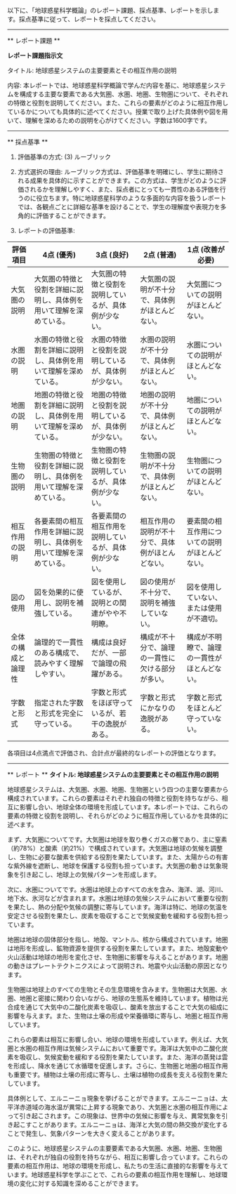 以下に、「地球惑星科学概論」のレポート課題、採点基準、レポートを示します。採点基準に従って、レポートを採点してください。

---------------------------------------
** レポート課題 **

**レポート課題指示文**

タイトル: 地球惑星システムの主要要素とその相互作用の説明

内容: 本レポートでは、地球惑星科学概論で学んだ内容を基に、地球惑星システムを構成する主要な要素である大気圏、水圏、地圏、生物圏について、それぞれの特徴と役割を説明してください。また、これらの要素がどのように相互作用しているかについても具体的に述べてください。授業で取り上げた具体例や図を用いて、理解を深めるための説明を心がけてください。字数は1600字です。

---------------------------------------
** 採点基準 **

1. 評価基準の方式: (3) ルーブリック

2. 方式選択の理由: ルーブリック方式は、評価基準を明確にし、学生に期待される成果を具体的に示すことができます。この方式は、学生がどのように評価されるかを理解しやすく、また、採点者にとっても一貫性のある評価を行うのに役立ちます。特に地球惑星科学のような多面的な内容を扱うレポートでは、各観点ごとに詳細な基準を設けることで、学生の理解度や表現力を多角的に評価することができます。

3. レポートの評価基準:

| 評価項目          | 4点 (優秀)                                                                 | 3点 (良好)                                                               | 2点 (普通)                                                               | 1点 (改善が必要)                                                        |
|-------------------|-----------------------------------------------------------------------------|-------------------------------------------------------------------------|-------------------------------------------------------------------------|-------------------------------------------------------------------------|
| 大気圏の説明      | 大気圏の特徴と役割を詳細に説明し、具体例を用いて理解を深めている。         | 大気圏の特徴と役割を説明しているが、具体例が少ない。                     | 大気圏の説明が不十分で、具体例がほとんどない。                           | 大気圏についての説明がほとんどない。                                    |
| 水圏の説明        | 水圏の特徴と役割を詳細に説明し、具体例を用いて理解を深めている。           | 水圏の特徴と役割を説明しているが、具体例が少ない。                       | 水圏の説明が不十分で、具体例がほとんどない。                             | 水圏についての説明がほとんどない。                                      |
| 地圏の説明        | 地圏の特徴と役割を詳細に説明し、具体例を用いて理解を深めている。           | 地圏の特徴と役割を説明しているが、具体例が少ない。                       | 地圏の説明が不十分で、具体例がほとんどない。                             | 地圏についての説明がほとんどない。                                      |
| 生物圏の説明      | 生物圏の特徴と役割を詳細に説明し、具体例を用いて理解を深めている。         | 生物圏の特徴と役割を説明しているが、具体例が少ない。                     | 生物圏の説明が不十分で、具体例がほとんどない。                           | 生物圏についての説明がほとんどない。                                    |
| 相互作用の説明    | 各要素間の相互作用を詳細に説明し、具体例を用いて理解を深めている。         | 各要素間の相互作用を説明しているが、具体例が少ない。                     | 相互作用の説明が不十分で、具体例がほとんどない。                         | 要素間の相互作用についての説明がほとんどない。                          |
| 図の使用          | 図を効果的に使用し、説明を補強している。                                   | 図を使用しているが、説明との関連がやや不明瞭。                           | 図の使用が不十分で、説明を補強していない。                               | 図を使用していない、または使用が不適切。                                |
| 全体の構成と論理性| 論理的で一貫性のある構成で、読みやすく理解しやすい。                       | 構成は良好だが、一部で論理の飛躍がある。                                 | 構成が不十分で、論理の一貫性に欠ける部分が多い。                         | 構成が不明瞭で、論理の一貫性がほとんどない。                            |
| 字数と形式        | 指定された字数と形式を完全に守っている。                                   | 字数と形式をほぼ守っているが、若干の逸脱がある。                         | 字数と形式にかなりの逸脱がある。                                         | 字数と形式をほとんど守っていない。                                      |

各項目は4点満点で評価され、合計点が最終的なレポートの評価となります。

---------------------------------------
** レポート **
**タイトル: 地球惑星システムの主要要素とその相互作用の説明**

地球惑星システムは、大気圏、水圏、地圏、生物圏という四つの主要な要素から構成されています。これらの要素はそれぞれ独自の特徴と役割を持ちながら、相互に影響し合い、地球全体の環境を形成しています。本レポートでは、これらの要素の特徴と役割を説明し、それらがどのように相互作用しているかを具体的に述べます。

まず、大気圏についてです。大気圏は地球を取り巻くガスの層であり、主に窒素（約78%）と酸素（約21%）で構成されています。大気圏は地球の気候を調整し、生物に必要な酸素を供給する役割を果たしています。また、太陽からの有害な紫外線を遮断し、地球を保護する役割も担っています。大気圏の動きは気象現象を引き起こし、地球上の気候パターンを形成します。

次に、水圏についてです。水圏は地球上のすべての水を含み、海洋、湖、河川、地下水、氷河などが含まれます。水圏は地球の気候システムにおいて重要な役割を果たし、熱の分配や気候の調整に寄与しています。海洋は特に、地球の気温を安定させる役割を果たし、炭素を吸収することで気候変動を緩和する役割も担っています。

地圏は地球の固体部分を指し、地殻、マントル、核から構成されています。地圏は地形を形成し、鉱物資源を提供する役割を果たしています。また、地殻変動や火山活動は地球の地形を変化させ、生物圏に影響を与えることがあります。地圏の動きはプレートテクトニクスによって説明され、地震や火山活動の原因となります。

生物圏は地球上のすべての生物とその生息環境を含みます。生物圏は大気圏、水圏、地圏と密接に関わり合いながら、地球の生態系を維持しています。植物は光合成を通じて大気中の二酸化炭素を吸収し、酸素を放出することで大気の組成に影響を与えます。また、生物は土壌の形成や栄養循環に寄与し、地圏と相互作用しています。

これらの要素は相互に影響し合い、地球の環境を形成しています。例えば、大気圏と水圏の相互作用は気候システムにおいて重要です。海洋は大気中の二酸化炭素を吸収し、気候変動を緩和する役割を果たしています。また、海洋の蒸発は雲を形成し、降水を通じて水循環を促進します。さらに、生物圏と地圏の相互作用も重要です。植物は土壌の形成に寄与し、土壌は植物の成長を支える役割を果たしています。

具体例として、エルニーニョ現象を挙げることができます。エルニーニョは、太平洋赤道域の海水温が異常に上昇する現象であり、大気圏と水圏の相互作用によって引き起こされます。この現象は、世界中の気候に影響を与え、異常気象を引き起こすことがあります。エルニーニョは、海洋と大気の間の熱交換が変化することで発生し、気象パターンを大きく変えることがあります。

このように、地球惑星システムの主要要素である大気圏、水圏、地圏、生物圏は、それぞれが独自の役割を持ちながら、相互に影響し合っています。これらの要素の相互作用は、地球の環境を形成し、私たちの生活に直接的な影響を与えています。地球惑星科学を学ぶことで、これらの要素の相互作用を理解し、地球環境の変化に対する知識を深めることができます。

